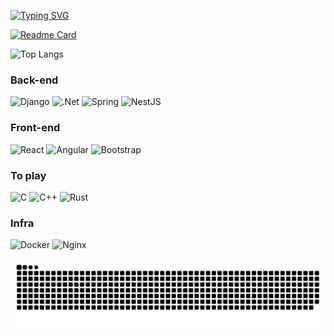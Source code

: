 [![Typing SVG](https://readme-typing-svg.demolab.com?font=Fira+Code&pause=1000&color=1838F7&multiline=true&width=435&lines=+Hello+fellas%F0%9F%91%8B+%20+I'm+%20+Fernando)](https://git.io/typing-svg)

[![Readme Card](https://github-readme-stats.vercel.app/api/pin/?username=ze-fernando&repo=github-readme-stats)](https://github.com/ze-fernando/ze-fernando)

![Top Langs](https://github-readme-stats.vercel.app/api/top-langs/?username=ze-fernando&layout=compact)
### Back-end
![Django](https://img.shields.io/badge/django-%23092E20.svg?style=for-the-badge&logo=django&logoColor=white)
![.Net](https://img.shields.io/badge/.NET-5C2D91?style=for-the-badge&logo=.net&logoColor=white)
![Spring](https://img.shields.io/badge/spring-%236DB33F.svg?style=for-the-badge&logo=spring&logoColor=white)
![NestJS](https://img.shields.io/badge/nestjs-%23E0234E.svg?style=for-the-badge&logo=nestjs&logoColor=white)

### Front-end
![React](https://img.shields.io/badge/react-%2320232a.svg?style=for-the-badge&logo=react&logoColor=%2361DAFB)
![Angular](https://img.shields.io/badge/angular-%23DD0031.svg?style=for-the-badge&logo=angular&logoColor=white)
![Bootstrap](https://img.shields.io/badge/bootstrap-%238511FA.svg?style=for-the-badge&logo=bootstrap&logoColor=white)


### To play
![C](https://img.shields.io/badge/c-%2300599C.svg?style=for-the-badge&logo=c&logoColor=white)
![C++](https://img.shields.io/badge/c++-%2300599C.svg?style=for-the-badge&logo=c%2B%2B&logoColor=white)
![Rust](https://img.shields.io/badge/rust-%23000000.svg?style=for-the-badge&logo=rust&logoColor=white)

### Infra
![Docker](https://img.shields.io/badge/docker-%230db7ed.svg?style=for-the-badge&logo=docker&logoColor=white)
![Nginx](https://img.shields.io/badge/nginx-%23009639.svg?style=for-the-badge&logo=nginx&logoColor=white)

![snake gif](https://github.com/ze-fernando/ze-fernando/blob/output/github-snake-dark.svg)
